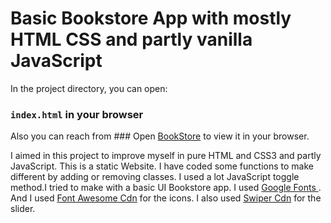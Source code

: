 # Basic Bookstore App with mostly HTML CSS and partly vanilla JavaScript

In the project directory, you can open:

### `index.html` in your browser


Also you can reach from ###
Open [BookStore](###) to view it in your browser.

I aimed in this project to improve myself in pure HTML and CSS3 and partly JavaScript. This is a static Website. I have coded some functions to make different by adding or removing classes. I used a lot JavaScript toggle method.I tried to make with a basic UI Bookstore app. I used [Google Fonts ]("https://fonts.googleapis.com/css2?family=Poppins:wght@100;300;400;500;600&display=swap). And I used [Font Awesome Cdn](https://cdnjs.cloudflare.com/ajax/libs/font-awesome/5.15.4/css/all.min.css) for the icons. I also used [Swiper Cdn](https://swiperjs.com/get-started#use-swiper-from-cdn) for the slider.